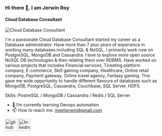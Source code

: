 ### Hi there 👋, I am Jerwin Roy
#### Cloud Database Consultant
![Cloud Database Consultant](https://user-images.githubusercontent.com/5230815/118800188-41f77c00-b8bd-11eb-9751-ae08c231ae23.png)

I'm a passionate Cloud Database Consultant started my career as a Database administrator. Have more than 7 plus years of experience in working many databases including SQL & NoSQL. I primarily work now on PostgreSQL, MongoDB and Cassandra. I love to explore more open source NoSQL DB technologies & then relating them over RDBMS. Have worked on various projects that includes Financial services, Ticketing platform company, E-commerce, Skill gaming company, Healthcare, Online retail company, Payment gateway, Online travel agency, Fantasy gaming. This gave me wide opportunity to handle different flavours of databases such as MongoDB, PostgreSQL, Cassandra, Couchbase, SQL Server, HDFS.

Skills: PostreSQL / MongoDB / Cassandra / Redis / SQL Server

- 🌱 I’m currently learning Devops automation 
- 📫 How to reach me: meetjerwin@gmail.com 


[<img src='https://cdn.jsdelivr.net/npm/simple-icons@3.0.1/icons/github.svg' alt='github' height='40'>](https://github.com/https://github.com/JerwinRoy)  [<img src='https://cdn.jsdelivr.net/npm/simple-icons@3.0.1/icons/linkedin.svg' alt='linkedin' height='40'>](https://www.linkedin.com/in/https://www.linkedin.com/in/jerwinroy//)  

